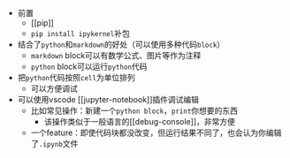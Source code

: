 - 前置
  - [[pip]]
  - `pip install ipykernel`补包
- 结合了`python`和`markdown`的好处（可以使用多种代码`block`）
  - `markdown` block可以有数学公式、图片等作为注释
  - `python` block可以运行`python`代码
- 把`python`代码按照`cell`为单位排列
  - 可以方便调试
- 可以使用vscode [[jupyter-notebook]]插件调试编辑
  - 比如常见操作：新建一个`python block`，`print`你想要的东西
    - 该操作类似于一般语言的[[debug-console]]，非常方便
  - 一个feature：即使代码块都没改变，但运行结果不同了，也会认为你编辑了`.ipynb`文件